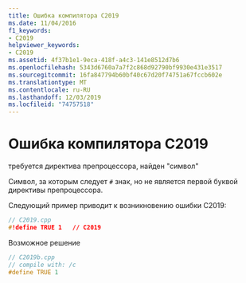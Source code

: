 ```yaml
---
title: Ошибка компилятора C2019
ms.date: 11/04/2016
f1_keywords:
- C2019
helpviewer_keywords:
- C2019
ms.assetid: 4f37b1e1-9eca-418f-a4c3-141e8512d7b6
ms.openlocfilehash: 5343d6760a7a7f2c868d92790bf9930e431e3517
ms.sourcegitcommit: 16fa847794b60bf40c67d20f74751a67fccb602e
ms.translationtype: MT
ms.contentlocale: ru-RU
ms.lasthandoff: 12/03/2019
ms.locfileid: "74757518"
---
```

# <a name="compiler-error-c2019"></a>Ошибка компилятора C2019

требуется директива препроцессора, найден "символ"

Символ, за которым следует `#` знак, но не является первой буквой директивы препроцессора.

Следующий пример приводит к возникновению ошибки C2019:

```cpp
// C2019.cpp
#!define TRUE 1   // C2019
```

Возможное решение

```cpp
// C2019b.cpp
// compile with: /c
#define TRUE 1
```
